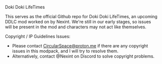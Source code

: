Doki Doki LifeTimes

This serves as the official Github repo for Doki Doki LifeTimes, an upcoming DDLC mod worked on by Nexint. We're still in our early stages, so issues will be present in the mod and characters may not act like themselves.

Copyright / IP Guidelines Issues:
- Please contact CircularSpace@proton.me if there are any copyright issues in this modpack, and I will try to resolve them.
- Alternatively, contact @Nexint on Discord to solve copyright problems.